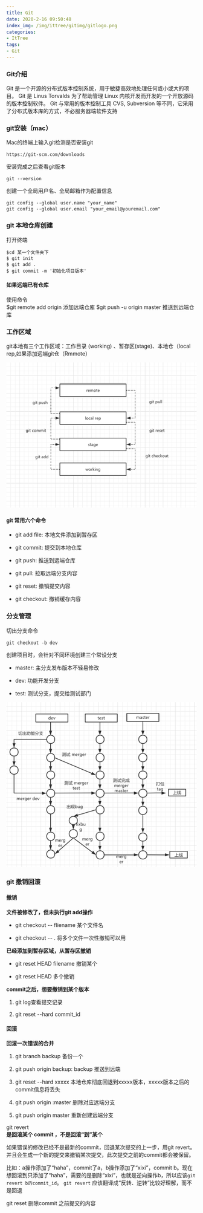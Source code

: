 ```yaml
---
title: Git
date: 2020-2-16 09:50:48
index_img: /img/ittree/gitimg/gitlogo.png
categories:
- ItTree
tags:
- Git
---
```


### Git介绍
Git 是一个开源的分布式版本控制系统，用于敏捷高效地处理任何或小或大的项目。
Git 是 Linus Torvalds 为了帮助管理 Linux 内核开发而开发的一个开放源码的版本控制软件。
Git 与常用的版本控制工具 CVS, Subversion 等不同，它采用了分布式版本库的方式，不必服务器端软件支持

### git安装（mac）
Mac的终端上输入git检测是否安装git
```
https://git-scm.com/downloads

```
安装完成之后查看git版本

```
git --version

```
创建一个全局用户名、全局邮箱作为配置信息
```
git config --global user.name "your_name"  
git config --global user.email "your_email@youremail.com"

```
### git 本地仓库创建

打开终端
```
$cd 某一个文件夹下
$ git init
$ git add .
$ git commit -m '初始化项目版本'
```
#### 如果远端已有仓库

使用命令  
$git remote add origin 添加远端仓库
$git push -u origin master 推送到远端仓库


### 工作区域

git本地有三个工作区域：工作目录 (working) 、暂存区(stage)、本地仓（local rep,如果添加远端git仓（Rmmote）

![](/img/ittree/gitimg/gitwork.png)

#### git 常用六个命令

- git add file: 本地文件添加到暂存区

- git commit: 提交到本地仓库

- git push: 推送到远端仓库

- git pull: 拉取远端分支内容

- git reset: 撤销提交内容

- git checkout: 撤销缓存内容

### 分支管理

切出分支命令
```
git checkout -b dev

```

创建项目时，会针对不同环境创建三个常设分支

- master: 主分支发布版本不轻易修改

- dev: 功能开发分支

- test: 测试分支，提交给测试部门

![](/img/ittree/gitimg/gitliucheng.png)


### git 撤销回滚

#### 撤销

**文件被修改了，但未执行git add操作**

-  git checkout -- fliename  某个文件名

-   git checkout -- .   将多个文件一次性撤销可以用

**已经添加到暂存区域，从暂存区撤销**

- git reset HEAD filename 撤销某个

- git reset HEAD 多个撤销

**commit之后，想要撤销到某个版本**

1. git log查看提交记录

2. git  reset --hard  commit_id

#### 回滚

**回滚一次错误的合并**

1. git branch backup 备份一个

2. git push origin backup: backup 推送到远端

3. git reset --hard xxxxx 本地仓库彻底回退到xxxxx版本，xxxxx版本之后的commit信息将丢失

4. git push origin :master 删除对应远端分支

5. git push origin master 重新创建远端分支

git revert   
**是回滚某个 commit ，不是回滚“到”某个**

如果错误的修改已经不是最新的commit，回退某次提交的上一步，用git revert。并且会生成一个新的提交来撤销某次提交，此次提交之前的commit都会被保留。

比如：a操作添加了“haha”，commit了a，b操作添加了“xixi”，commit b。现在想回滚到只添加了“haha”，需要的是删除“xixi”，也就是逆向操作b，所以应该`git revert b的commit_id`。 `git revert` 应该翻译成“反转、逆转”比较好理解，而不是回退

git reset
删除commit 之前提交的内容 